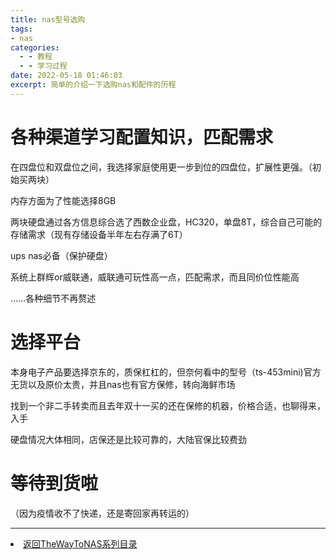```yaml
---
title: nas型号选购
tags: 
- nas
categories:
  - - 教程
  - - 学习过程
date: 2022-05-18 01:46:03
excerpt: 简单的介绍一下选购nas和配件的历程
---
```

# 各种渠道学习配置知识，匹配需求
在四盘位和双盘位之间，我选择家庭使用更一步到位的四盘位，扩展性更强。（初始买两块）

内存方面为了性能选择8GB

两块硬盘通过各方信息综合选了西数企业盘，HC320，单盘8T，综合自己可能的存储需求（现有存储设备半年左右存满了6T）

ups nas必备（保护硬盘）

系统上群辉or威联通，威联通可玩性高一点，匹配需求，而且同价位性能高

……各种细节不再赘述

# 选择平台
本身电子产品要选择京东的，质保杠杠的，但奈何看中的型号（ts-453mini)官方无货以及原价太贵，并且nas也有官方保修，转向海鲜市场

找到一个非二手转卖而且去年双十一买的还在保修的机器，价格合适，也聊得来，入手

硬盘情况大体相同，店保还是比较可靠的，大陆官保比较费劲

# 等待到货啦
（因为疫情收不了快递，还是寄回家再转运的）

---
<li><a href="/post/TheWayToNAS">返回TheWayToNAS系列目录</li></a>